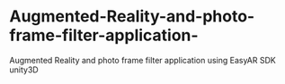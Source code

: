 # Augmented-Reality-and-photo-frame-filter-application-
Augmented Reality and photo frame filter application using EasyAR SDK unity3D
